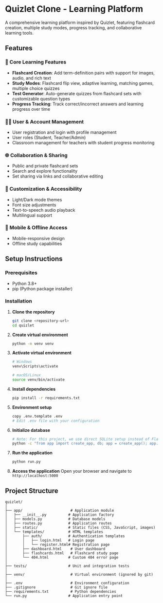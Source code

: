 # Quizlet Clone - Learning Platform

A comprehensive learning platform inspired by Quizlet, featuring flashcard creation, multiple study modes, progress tracking, and collaborative learning tools.

## Features

### 🧠 Core Learning Features
- **Flashcard Creation**: Add term-definition pairs with support for images, audio, and rich text
- **Study Modes**: Flashcard flip view, adaptive learning, matching games, multiple choice quizzes
- **Test Generator**: Auto-generate quizzes from flashcard sets with customizable question types
- **Progress Tracking**: Track correct/incorrect answers and learning progress over time

### 👩‍🏫 User & Account Management
- User registration and login with profile management
- User roles (Student, Teacher/Admin)
- Classroom management for teachers with student progress monitoring

### 🌐 Collaboration & Sharing
- Public and private flashcard sets
- Search and explore functionality
- Set sharing via links and collaborative editing

### 🔧 Customization & Accessibility
- Light/Dark mode themes
- Font size adjustments
- Text-to-speech audio playback
- Multilingual support

### 📱 Mobile & Offline Access
- Mobile-responsive design
- Offline study capabilities

## Setup Instructions

### Prerequisites
- Python 3.8+
- pip (Python package installer)

### Installation

1. **Clone the repository**
   ```bash
   git clone <repository-url>
   cd quizlet
   ```

2. **Create virtual environment**
   ```bash
   python -m venv venv
   ```

3. **Activate virtual environment**
   ```bash
   # Windows
   venv\Scripts\activate
   
   # macOS/Linux
   source venv/bin/activate
   ```

4. **Install dependencies**
   ```bash
   pip install -r requirements.txt
   ```

5. **Environment setup**
   ```bash
   copy .env.template .env
   # Edit .env file with your configuration
   ```

6. **Initialize database**
   ```bash
   # Note: For this project, we use direct SQLite setup instead of Flask-Migrate
   python -c "from app import create_app, db; app = create_app(); app.app_context().push(); db.create_all()"
   ```

7. **Run the application**
   ```bash
   python run.py
   ```

8. **Access the application**
   Open your browser and navigate to `http://localhost:5000`

## Project Structure

```
quizlet/
│
├── app/                      # Application module
│   ├── __init__.py          # Application factory
│   ├── models.py            # Database models
│   ├── routes.py            # Application routes
│   ├── static/              # Static files (CSS, JavaScript, images)
│   └── templates/           # HTML templates
│       ├── auth/            # Authentication templates
│       │   ├── login.html   # Login page
│       │   └── register.html# Registration page
│       ├── dashboard.html    # User dashboard
│       ├── flashcards.html   # Flashcard study page
│       └── 404.html         # Custom 404 error page
│
├── tests/                   # Unit and integration tests
│
├── venv/                     # Virtual environment (ignored by git)
│
├── .env                      # Environment configuration
├── .gitignore                # Git ignore file
├── requirements.txt          # Python dependencies
└── run.py                   # Application entry point
```

